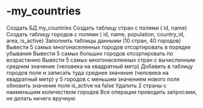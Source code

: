 # -my_countries
 Создать БД my_countries Создать таблицу стран с полями ( id, name) Создать таблицу городов с полями ( id, name, population, country_id, area, is_active)  Заполнить таблицы данными (10 стран, 40 городов)  Вывести 5 самых многонаселенных городов отсортировать в порядке убывания Вывести 5 самых больших городов отсортировать по возрастанию Вывести 5 самых многонаселенных стран с вычисленным средним значение (человека на квадратный метр)  Добавить в таблицу городов поле и записать туда среднее значение (человека на квадратный метр)   у 5 городов с меньшим значением нового поля обновить значения поля   is_active на false  Удалить 2 страны с наименьшим количеством городов  Все операции проводить запросами, не делать ничего вручную
